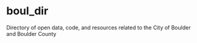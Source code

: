 # boul_dir
Directory of open data, code, and resources related to the City of Boulder and Boulder County
